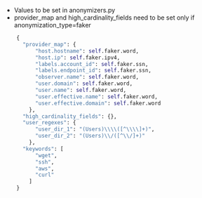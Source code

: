 * Values to be set in anonymizers.py
* provider_map and high_cardinality_fields need to be set only if anonymization_type=faker

```python
    {
      "provider_map": {
          "host.hostname": self.faker.word,
          "host.ip": self.faker.ipv4,
          "labels.account_id": self.faker.ssn,
          "labels.endpoint_id": self.faker.ssn,
          "observer.name": self.faker.word,
          "user.domain": self.faker.word,
          "user.name": self.faker.word,
          "user.effective.name": self.faker.word,
          "user.effective.domain": self.faker.word
        },
      "high_cardinality_fields": {},
      "user_regexes": {
          "user_dir_1": "(Users)\\\\([^\\\\]+)",
          "user_dir_2": "(Users)\\/([^\\/]+)"
        },
      "keywords": [
          "wget",
          "ssh",
          "aws",
          "curl"
        ]
    }
``` 
